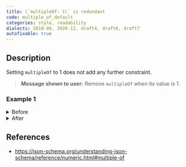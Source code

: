 ```yaml
---
title: \`multipleOf: 1\` is redundant
code: multiple_of_default
categories: style, readability
dialects: 2019-09, 2020-12, draft4, draft6, draft7
autofixable: true
---
```


## Description
Setting `multipleOf` to 1 does not add any further constraint.

> **Message shown to user:**
> Remove `multipleOf` when its value is 1.

### Example 1
<details><summary>Before</summary>

```json
{
  "type": "integer",
  "multipleOf": 1
}
```
</details>

<details><summary>After</summary>

```json
{
  "type": "integer"
}
```
</details>

## References
* <https://json-schema.org/understanding-json-schema/reference/numeric.html#multiple-of>
